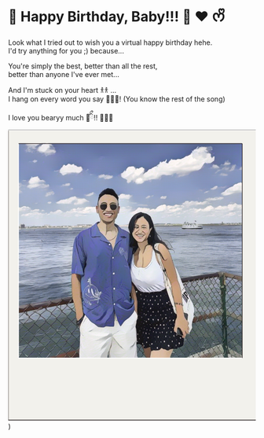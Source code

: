 # 🎉 Happy Birthday, Baby!!! 🎂 ❤︎ ᰔᩚ  

Look what I tried out to wish you a virtual happy birthday hehe.  
I'd try anything for you ;) because...

You're simply the best, better than all the rest,  
better than anyone I've ever met...  

And I'm stuck on your heart 𐀪𐀪 ...  
I hang on every word you say 🎤🎸🎶!  (You know the rest of the song)

I love you bearyy much 🧸ིྀ!!  🎈🥳🎊
![Happy birthday](https://github.com/nasala-nasla/happy-birthdayy/blob/main/Screenshot%202025-01-22%20at%202.55.19%20PM.png?raw=true))

